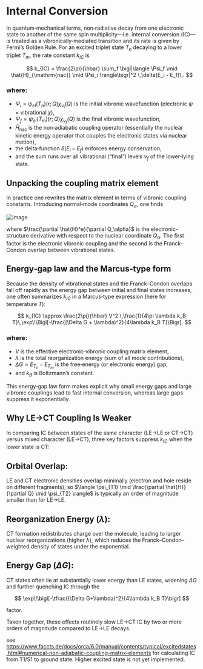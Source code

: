 # Internal Conversion

In quantum‐mechanical terms, non‐radiative decay from one electronic state to another of the same spin multiplicity—i.e. internal conversion (IC)—is treated as a vibronically‐mediated transition and its rate is given by Fermi’s Golden Rule. For an excited triplet state $T_n$ decaying to a lower triplet $T_m$, the rate constant $k_{IC}$ is

$$
k_{IC} = \frac{2\pi}{\hbar} \sum_f \bigl|\langle \Psi_f \mid \hat{H}_{\mathrm{nac}} \mid \Psi_i \rangle\bigr|^2 \,\delta(E_i - E_f)\,.
$$

### **where:**

- $\Psi_i = \psi_{el}(T_n)(r;Q)\chi_{\nu_i}(Q)$ is the initial vibronic wavefunction (electronic $\psi$ × vibrational $\chi$),  
- $\Psi_f = \psi_{el}(T_m)(r;Q)\chi_{\nu_f}(Q)$ is the final vibronic wavefunction,  
- $\hat{H}_{\mathrm{nac}}$ is the non‐adiabatic coupling operator (essentially the nuclear kinetic energy operator that couples the electronic states via nuclear motion),  
- the delta‐function $\delta(E_i - E_f)$ enforces energy conservation,  
- and the sum runs over all vibrational (“final”) levels $\nu_f$ of the lower‐lying state.  

## Unpacking the coupling matrix element

In practice one rewrites the matrix element in terms of vibronic coupling constants. Introducing normal‐mode coordinates $Q_\alpha$, one finds

![image](https://github.com/user-attachments/assets/72825d56-5e04-4766-aa86-f53eabf629d9)


 where $\frac{\partial \hat{H}^e}{\partial Q_\alpha}$ is the electronic‐structure derivative with respect to the nuclear coordinate $Q_\alpha$. The first factor is the electronic vibronic coupling and the second is the Franck–Condon overlap between vibrational states.

## Energy‐gap law and the Marcus‐type form

Because the density of vibrational states and the Franck–Condon overlaps fall off rapidly as the energy gap between initial and final states increases, one often summarizes $k_{IC}$ in a Marcus‐type expression (here for temperature $T$):

$$
k_{IC} \approx \frac{2\pi}{\hbar} V^2 \,\frac{1}{4\pi \lambda k_B T}\,\exp\!\Bigl[-\frac{(\Delta G + \lambda)^2}{4\lambda k_B T}\Bigr].
$$

### **where:**
- $V$ is the effective electronic‐vibronic coupling matrix element,  
- $\lambda$ is the total reorganization energy (sum of all mode contributions),  
- $\Delta G = E_{T_n} - E_{T_m}$ is the free‐energy (or electronic energy) gap,  
- and $k_B$ is Boltzmann’s constant.  

This energy‐gap law form makes explicit why small energy gaps and large vibronic couplings lead to fast internal conversion, whereas large gaps suppress it exponentially.


## Why LE→CT Coupling Is Weaker

In comparing IC between states of the same character (LE→LE or CT→CT) versus mixed character (LE→CT), three key factors suppress $k_{IC}$ when the lower state is CT:

## **Orbital Overlap:**

LE and CT electronic densities overlap minimally (electron and hole reside on different fragments), so $\langle \psi_{T1} \mid \frac{\partial \hat{H}}{\partial Q} \mid \psi_{T2} \rangle$ is typically an order of magnitude smaller than for LE→LE.

## **Reorganization Energy ($\lambda$):**

CT formation redistributes charge over the molecule, leading to larger nuclear reorganizations (higher $\lambda$), which reduces the Franck–Condon–weighted density of states under the exponential.

## **Energy Gap ($\Delta G$):**

CT states often lie at substantially lower energy than LE states, widening $\Delta G$ and further quenching IC through the

$$
\exp\!\bigl[-\tfrac{(\Delta G+\lambda)^2}{4\lambda k_B T}\bigr]
$$

factor.

Taken together, these effects routinely slow LE→CT IC by two or more orders of magnitude compared to LE→LE decays.


see https://www.faccts.de/docs/orca/6.0/manual/contents/typical/excitedstates.html#numerical-non-adiabatic-coupling-matrix-elements
for calculating IC from T1/S1 to ground state. Higher  excited state is not yet implemented.

